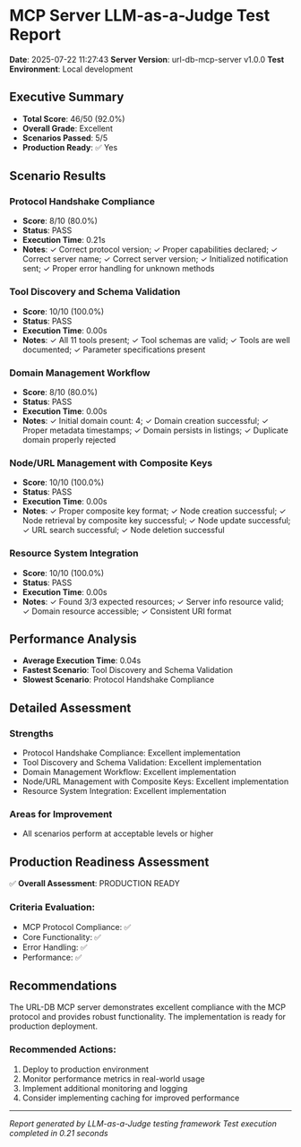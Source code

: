 # MCP Server LLM-as-a-Judge Test Report

**Date**: 2025-07-22 11:27:43
**Server Version**: url-db-mcp-server v1.0.0
**Test Environment**: Local development

## Executive Summary

- **Total Score**: 46/50 (92.0%)
- **Overall Grade**: Excellent
- **Scenarios Passed**: 5/5
- **Production Ready**: ✅ Yes

## Scenario Results

### Protocol Handshake Compliance
- **Score**: 8/10 (80.0%)
- **Status**: PASS
- **Execution Time**: 0.21s
- **Notes**: ✓ Correct protocol version; ✓ Proper capabilities declared; ✓ Correct server name; ✓ Correct server version; ✓ Initialized notification sent; ✓ Proper error handling for unknown methods

### Tool Discovery and Schema Validation
- **Score**: 10/10 (100.0%)
- **Status**: PASS
- **Execution Time**: 0.00s
- **Notes**: ✓ All 11 tools present; ✓ Tool schemas are valid; ✓ Tools are well documented; ✓ Parameter specifications present

### Domain Management Workflow
- **Score**: 8/10 (80.0%)
- **Status**: PASS
- **Execution Time**: 0.00s
- **Notes**: ✓ Initial domain count: 4; ✓ Domain creation successful; ✓ Proper metadata timestamps; ✓ Domain persists in listings; ✓ Duplicate domain properly rejected

### Node/URL Management with Composite Keys
- **Score**: 10/10 (100.0%)
- **Status**: PASS
- **Execution Time**: 0.00s
- **Notes**: ✓ Proper composite key format; ✓ Node creation successful; ✓ Node retrieval by composite key successful; ✓ Node update successful; ✓ URL search successful; ✓ Node deletion successful

### Resource System Integration
- **Score**: 10/10 (100.0%)
- **Status**: PASS
- **Execution Time**: 0.00s
- **Notes**: ✓ Found 3/3 expected resources; ✓ Server info resource valid; ✓ Domain resource accessible; ✓ Consistent URI format

## Performance Analysis

- **Average Execution Time**: 0.04s
- **Fastest Scenario**: Tool Discovery and Schema Validation
- **Slowest Scenario**: Protocol Handshake Compliance

## Detailed Assessment

### Strengths
- Protocol Handshake Compliance: Excellent implementation
- Tool Discovery and Schema Validation: Excellent implementation
- Domain Management Workflow: Excellent implementation
- Node/URL Management with Composite Keys: Excellent implementation
- Resource System Integration: Excellent implementation

### Areas for Improvement
- All scenarios perform at acceptable levels or higher

## Production Readiness Assessment

✅ **Overall Assessment**: PRODUCTION READY

### Criteria Evaluation:
- MCP Protocol Compliance: ✅
- Core Functionality: ✅
- Error Handling: ✅
- Performance: ✅

## Recommendations

The URL-DB MCP server demonstrates excellent compliance with the MCP protocol and provides robust functionality. The implementation is ready for production deployment.

### Recommended Actions:
1. Deploy to production environment
2. Monitor performance metrics in real-world usage
3. Implement additional monitoring and logging
4. Consider implementing caching for improved performance

---
*Report generated by LLM-as-a-Judge testing framework*
*Test execution completed in 0.21 seconds*
